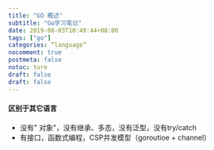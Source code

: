 ```yaml
---
title: "GO 概述"
subtitle: "Go学习笔记"
date: 2019-08-03T10:49:44+08:00
tags: ["go"]
categories: “language”
nocomment: true
postmeta: false
notoc: ture
draft: false
draft: false
---
```

#### 区别于其它语言

* 没有" 对象"，没有继承、多态，没有泛型，没有try/catch
* 有接口，函数式编程，CSP并发模型（goroutioe + channel）
